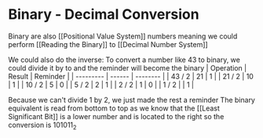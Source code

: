 # Binary - Decimal Conversion
Binary are also [[Positional Value System]] numbers meaning we could perform [[Reading the Binary]] to [[Decimal Number System]]

We could also do the inverse:
To convert a number like 43 to binary, we could divide it by to and the reminder will become the binary
| Operation | Result | Reminder |
| --------- | ------ | -------- |
| 43 / 2    | 21     | 1        |
| 21 / 2    | 10     | 1        |
| 10 / 2    | 5      | 0        |
| 5 / 2     | 2      | 1        |
| 2 / 2     | 1      | 0        |
| 1 / 2     |        | 1         |

Because we can't divide 1 by 2, we just made the rest a reminder
The binary equivalent is read from bottom to top as we know that the [[Least Significant Bit]] is a lower number and is located to the right so the conversion is $101011_2$



